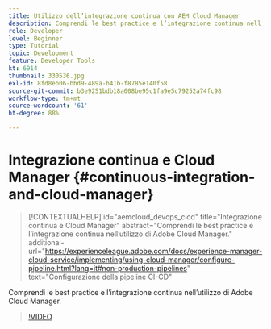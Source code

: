 ```yaml
---
title: Utilizzo dell’integrazione continua con AEM Cloud Manager
description: Comprendi le best practice e l’integrazione continua nell’utilizzo di Adobe Cloud Manager.
role: Developer
level: Beginner
type: Tutorial
topic: Development
feature: Developer Tools
kt: 6914
thumbnail: 330536.jpg
exl-id: 8fd8eb06-bbd9-489a-b41b-f8785e140f58
source-git-commit: b3e9251bdb18a008be95c1fa9e5c79252a74fc98
workflow-type: tm+mt
source-wordcount: '61'
ht-degree: 88%

---
```


# Integrazione continua e Cloud Manager {#continuous-integration-and-cloud-manager}

>[!CONTEXTUALHELP]
>id="aemcloud_devops_cicd"
>title="Integrazione continua e Cloud Manager"
>abstract="Comprendi le best practice e l’integrazione continua nell’utilizzo di Adobe Cloud Manager."
>additional-url="https://experienceleague.adobe.com/docs/experience-manager-cloud-service/implementing/using-cloud-manager/configure-pipeline.html?lang=it#non-production-pipelines" text="Configurazione della pipeline CI-CD"

Comprendi le best practice e l’integrazione continua nell’utilizzo di Adobe Cloud Manager.

>[!VIDEO](https://video.tv.adobe.com/v/330536?quality=12&learn=on)

